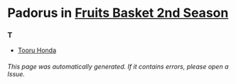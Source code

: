 # Padorus in [Fruits Basket 2nd Season](https://myanimelist.net/anime/40417/Fruits_Basket_2nd_Season)

### T
* [Tooru Honda](https://github.com/shadow578/Project-Padoru/blob/master/table-of-contents/characters/TooruHonda.md)

###### This page was automatically generated. If it contains errors, please open a Issue.
